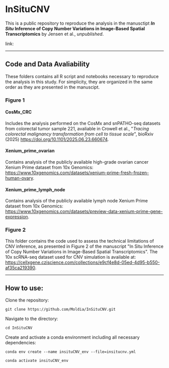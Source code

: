 # InSituCNV
This is a public repository to reproduce the analysis in the manusctipt ***In Situ* Inference of Copy Number Variations in Image-Based Spatial Transcriptomics** by Jensen et al., *unpublished*.

link: 

*** 
## Code and Data Avaliability
These folders contains all R script and notebooks necessary to reproduce the analysis in this study. For simplicity, they are organized in the same order as they are presented in the manuscipt. 

### Figure 1
#### CosMx_CRC
Includes the analysis performed on the CosMx and snPATHO-seq datasets from colorectal tumor sample 221, avaliable in Crowell et al., "*Tracing colorectal malignancy transformation from cell to tissue scale*", bioRxiv (2025) https://doi.org/10.1101/2025.06.23.660674.
#### Xenium_prime_ovarian
Contains analysis of the publicly available high-grade ovarian cancer Xenium Prime dataset from 10x Genomics: https://www.10xgenomics.com/datasets/xenium-prime-fresh-frozen-human-ovary.
#### Xenium_prime_lymph_node
Contains analysis of the publicly available lymph node Xenium Prime dataset from 10x Genomics: https://www.10xgenomics.com/datasets/preview-data-xenium-prime-gene-expression.

### Figure 2
This folder contains the code used to assess the technical limitations of CNV inference, as presented in Figure 2 of the manuscript "In Situ Inference of Copy Number Variations in Image-Based Spatial Transcriptomics". The 10x scRNA-seq dataset used for CNV simulation is available at: https://cellxgene.cziscience.com/collections/e9cf4e8d-05ed-4d95-b550-af35ca219390.



***
## How to use:
Clone the repository:

```git clone https://github.com/Moldia/InSituCNV.git```

Navigate to the directory:

```cd InSituCNV```

Create and activate a conda environment including all necessary dependencies:

```conda env create --name insituCNV_env --file=insitucnv.yml```

```conda activate insituCNV_env```



